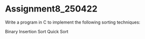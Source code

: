 # Assignment8_250422
Write a program in C to implement the following sorting techniques:

Binary Insertion Sort
Quick Sort
